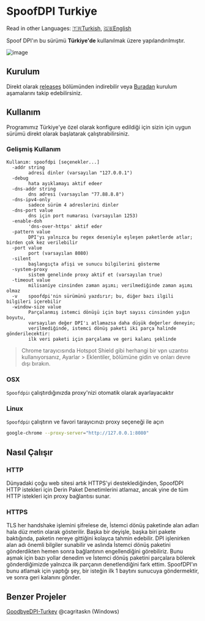 # SpoofDPI Turkiye

Read in other Languages: [🇹🇷Turkish](https://github.com/renardev/SpoofDPI-Turkiye), [🇬🇧English](https://github.com/renardev/SpoofDPI-Turkiye/blob/main/_docs/README_en.md)

Spoof DPI'ın bu sürümü **Türkiye'de** kullanılmak üzere yapılandırılmıştır.

![image](https://user-images.githubusercontent.com/45588457/148035986-8b0076cc-fefb-48a1-9939-a8d9ab1d6322.png)

## Kurulum

Direkt olarak [releases](https://github.com/renardev/SpoofDPI-Turkiye/releases) bölümünden indirebilir veya
[Buradan](https://github.com/renardev/SpoofDPI-Turkiye/blob/main/_docs/INSTALL.md) kurulum aşamalarını takip edebilirsiniz.

## Kullanım

Programımız Türkiye'ye özel olarak konfigure edildiği için sizin için uygun sürümü direkt olarak başlatarak çalıştırabilirsiniz.

### Gelişmiş Kullanım

```text
Kullanım: spoofdpi [seçenekler...]
  -addr string
        adresi dinler (varsayılan "127.0.0.1")
  -debug
        hata ayıklamayı aktif edeer
  -dns-addr string
        dns adresi (varsayılan "77.88.8.8")
  -dns-ipv4-only
        sadece sürüm 4 adreslerini dinler
  -dns-port value
        dns için port numarası (varsayılan 1253)
  -enable-doh
        'dns-over-https' aktif eder
  -pattern value
        DPI'yı yalnızca bu regex deseniyle eşleşen paketlerde atlar; birden çok kez verilebilir
  -port value
        port (varsayılan 8080)
  -silent
        başlangıçta afişi ve sunucu bilgilerini gösterme
  -system-proxy
        sistem genelinde proxy aktif et (varsayılan true)
  -timeout value
        milisaniye cinsinden zaman aşımı; verilmediğinde zaman aşımı olmaz
  -v    spoofdpi'nin sürümünü yazdırır; bu, diğer bazı ilgili bilgileri içerebilir
  -window-size value
        Parçalanmış istemci dönüşü için bayt sayısı cinsinden yığın boyutu,
        varsayılan değer DPI'ı atlamazsa daha düşük değerler deneyin;
        verilmediğinde, istemci dönüş paketi iki parça halinde gönderilecektir:
        ilk veri paketi için parçalama ve geri kalanı şeklinde
```

> Chrome tarayıcısında Hotspot Shield gibi herhangi bir vpn uzantısı kullanıyorsanız,
  Ayarlar > Eklentiler, bölümüne gidin ve onları devre dışı bırakın.

### OSX

`Spoofdpi`ı çalıştırdığınızda proxy'nizi otomatik olarak ayarlayacaktır

### Linux

`Spoofdpi`ı çalıştırın ve favori tarayıcınızı proxy seçeneği ile açın

```bash
google-chrome --proxy-server="http://127.0.0.1:8080"
```

## Nasıl Çalışır

### HTTP

 Dünyadaki çoğu web sitesi artık HTTPS'yi desteklediğinden, SpoofDPI HTTP istekleri için Derin Paket Denetimlerini atlamaz, ancak yine de tüm HTTP istekleri için proxy bağlantısı sunar.

### HTTPS

 TLS her handshake işlemini şifrelese de, İstemci dönüş paketinde alan adları hala düz metin olarak gösterilir.
 Başka bir deyişle, başka biri pakete baktığında, paketin nereye gittiğini kolayca tahmin edebilir.
 DPI işlenirken alan adı önemli bilgiler sunabilir ve aslında İstemci dönüş paketini gönderdikten hemen sonra bağlantının engellendiğini görebiliriz.
 Bunu aşmak için bazı yollar denedim ve İstemci dönüş paketini parçalara bölerek gönderdiğimizde yalnızca ilk parçanın denetlendiğini fark ettim.
 SpoofDPI'ın bunu atlamak için yaptığı şey, bir isteğin ilk 1 baytını sunucuya göndermektir,
 ve sonra geri kalanını gönder.

## Benzer Projeler

[GoodbyeDPI-Turkey](https://github.com/cagritaskn/GoodbyeDPI-Turkey) @cagritaskn (Windows)
